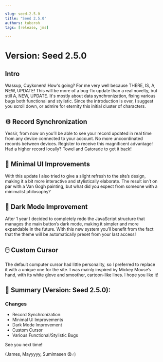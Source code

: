 ```yaml
---

slug: seed-2.5.0
title: "Seed 2.5.0"
authors: tuberoh
tags: [release, jms]

---
```


# Version: Seed  2.5.0

## Intro

Wassup, Cuykoners! How's going? For me very well because THERE, IS, A, NEW, UPDATE! This will be more of a bug-fix update than a real novelty, but still A, NEW, UPDATE. It's mostly about data synchronization, fixing various bugs both functional and stylistic. Since the introduction is over, I suggest you scroll down, or admire for eternity this initial cluster of characters.

<!-- truncate -->

## ⚙️ Record Synchronization
Yessir, from now on you’ll be able to see your record updated in real time from any device connected to your account. No more uncoordinated records between devices. Register to receive this magnificent advantage! Had a higher record locally? Towel and Gatorade to get it back!

## 🎨 Minimal UI Improvements
With this update I also tried to give a slight refresh to the site’s design, making it a bit more interactive and stylistically elaborate. The result isn’t on par with a Van Gogh painting, but what did you expect from someone with a minimalist philosophy?

## 🌙 Dark Mode Improvement
After 1 year I decided to completely redo the JavaScript structure that manages the main button’s dark mode, making it simpler and more expandable in the future. With this new system you’ll benefit from the fact that the theme will be automatically preset from your last access!

## 🖱️ Custom Cursor
The default computer cursor had little personality, so I preferred to replace it with a unique one for the site. I was mainly inspired by Mickey Mouse’s hand, with its white glove and smoother, cartoon-like lines. I hope you like it!


## 📃 Summary (Version: Seed 2.5.0):
### Changes
- Record Synchronization
- Minimal UI Improvements
- Dark Mode Improvement
- Custom Cursor
- Various Functional/Stylistic Bugs

See you next time!

(James, Mayyyyy, Sumimasen 😪🎶)
